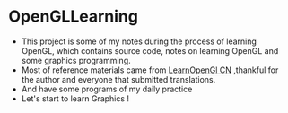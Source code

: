 # OpenGLLearning
* This project is some of my notes during the process of learning OpenGL, which contains source code, notes on learning OpenGL and some graphics programming.
* Most of  reference materials came from [LearnOpenGl CN](https://learnopengl-cn.github.io/) ,thankful for the  author and everyone that submitted translations.
* And have some programs of my daily practice
* Let's start to learn Graphics !
